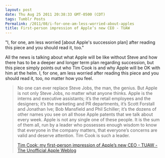```yaml
---
layout: post
date: Thu Aug 25 2011 20:38:33 GMT-0500 (CDT)
tags: Tumblr Posts
Permalink: /2011/08/i-for-one-am-less-worried-about-apples
title: First-person impression of Apple’s new CEO - TUAW
---
```


"I, for one, am less worried [about Apple's succession plan] after reading this piece and you should read it, too."

All the news is talking about what Apple will be like without Steve and how there has to be a deeper and longer term plan regarding succession, but this piece simply points out who Tim Cook is and why Apple will be OK with him at the helm. I, for one, am less worried after reading this piece and you should read it, too, no matter how you feel.

> No one can ever replace Steve Jobs, the man, the genius. But Apple is not only Steve Jobs, no matter what anyone thinks. Apple is the interns and executive assistants; it’s the retail employees and the designers; it’s the marketing and PR departments, it’s Scott Forstall and Jonathan Ive; Bob Mansfield and Phil Schiller; it’s the dozens of other names you see on all those Apple patents that we talk about every week. Apple is not any single one of these people. It is the sum of them all, run by a leader who possesses enough wisdom to know that everyone in the company matters, that everyone’s concerns are valid and deserve attention. Tim Cook is such a leader.
> 
> [Tim Cook: my first-person impression of Apple’s new CEO - TUAW - The Unofficial Apple Weblog](http://www.tuaw.com/2011/08/25/tim-cook-my-first-person-impression-of-apples-new-ceo/)

